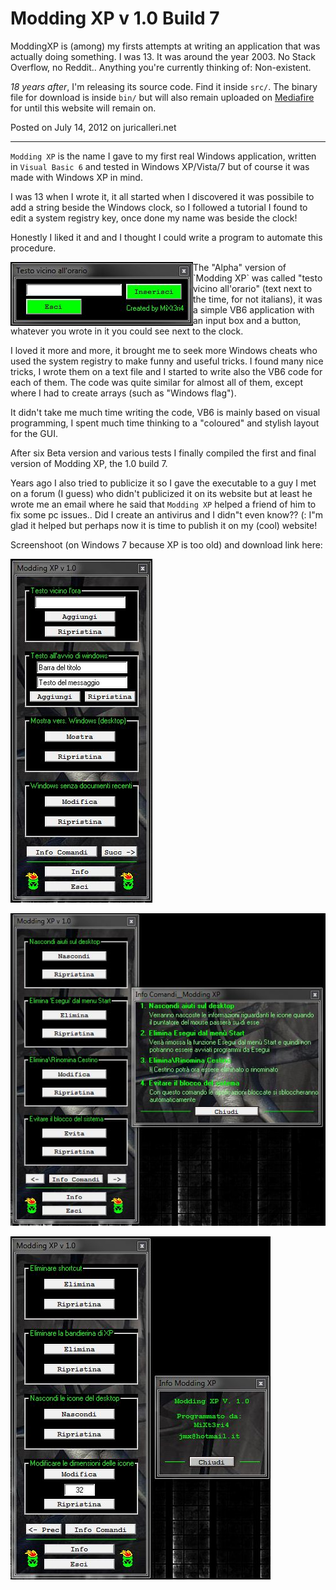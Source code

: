 # Modding XP v 1.0 Build 7

ModdingXP is (among) my firsts attempts at writing an application that was actually doing something. I was 13. It was around the year 2003. No Stack Overflow, no Reddit.. Anything you're currently thinking of: Non-existent.

*18 years after*, I'm releasing its source code. Find it inside `src/`. The binary file for download is inside `bin/` but will also remain uploaded on [Mediafire](http://www.mediafire.com/?347gfwyfcwc7zcb) for until this website will remain on.

Posted on July 14, 2012	 on juricalleri.net

---

`Modding XP` is the name I gave to my first real Windows application, written in `Visual Basic 6` and tested in Windows XP/Vista/7 but of course it was made with Windows XP in mind.

I was 13 when I wrote it, it all started when I discovered it was possibile to add a string beside the Windows clock, so I followed a tutorial I found to edit a system registry key, once done my name was beside the clock!

Honestly I liked it and and I thought I could write a program to automate this procedure.

<p align="left">
  <img  align="left" width="292" height="102" src="images/testovicinoallorario.jpg">
  The "Alpha" version of `Modding XP` was called "testo vicino all'orario" (text next to the time, for not italians), it was a simple VB6 application with an input box and a button, whatever you wrote in it you could see next to the clock.   
</p>   


I loved it more and more, it brought me to seek more Windows cheats who used the system registry to make funny and useful tricks.
I found many nice tricks, I wrote them on a text file and I started to write also the VB6 code for each of them.
The code was quite similar for almost all of them, except where I had to create arrays (such as "Windows flag").


It didn't take me much time writing the code, VB6 is mainly based on visual programming, I spent much time thinking to a "coloured" and stylish layout for the GUI.

After six Beta version and various tests I finally compiled the first and final version of Modding XP, the 1.0 build 7.

Years ago I also tried to publicize it so I gave the executable to a guy I met on a forum (I guess) who didn't publicized it on its website but at least he wrote me an email where he said that `Modding XP` helped a friend of him to fix some pc issues..
Did I create an antivirus and I didn"t even know?? (: I"m glad it helped but perhaps now it is time to publish it on my (cool) website!

Screenshoot (on Windows 7 because XP is too old) and download link here:

![moddingXP1](images/moddingXP1.jpg "ModdingXP")

![moddingXP2](images/moddingXP2.jpg "ModdingXP")

![moddingXP3](images/moddingXP3.jpg "ModdingXP")
